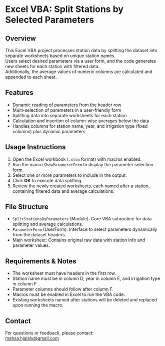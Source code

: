 # Excel VBA: Split Stations by Selected Parameters

## Overview
This Excel VBA project processes station data by splitting the dataset into separate worksheets based on unique station names.  
Users select desired parameters via a user form, and the code generates new sheets for each station with filtered data.  
Additionally, the average values of numeric columns are calculated and appended to each sheet.

## Features
- Dynamic reading of parameters from the header row  
- Multi-selection of parameters in a user-friendly form  
- Splitting data into separate worksheets for each station  
- Calculation and insertion of column-wise averages below the data  
- Handles columns for station name, year, and irrigation type (fixed columns) plus dynamic parameters  

## Usage Instructions
1. Open the Excel workbook (`.xlsm` format) with macros enabled.  
2. Run the macro `ShowParameterForm` to display the parameter selection form.  
3. Select one or more parameters to include in the output.  
4. Click **OK** to execute data splitting.  
5. Review the newly created worksheets, each named after a station, containing filtered data and average calculations.

## File Structure
- `SplitStationsByParameters` (Module): Core VBA subroutine for data splitting and average calculations.  
- `ParameterForm` (UserForm): Interface to select parameters dynamically from the dataset headers.  
- Main worksheet: Contains original raw data with station info and parameter values.

## Requirements & Notes
- The worksheet must have headers in the first row.  
- Station name must be in column D, year in column E, and irrigation type in column F.  
- Parameter columns should follow after column F.  
- Macros must be enabled in Excel to run the VBA code.  
- Existing worksheets named after stations will be deleted and replaced upon running the macro.  


## Contact
For questions or feedback, please contact:  
mahsa.hjalaly@gmail.com
